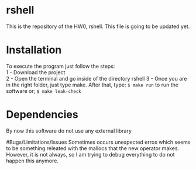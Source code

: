 # rshell
This is the repository of the HW0, rshell. This file is going to be updated yet.

# Installation
To execute the program just follow the steps:
<br>1 - Download the project
<br>2 - Open the terminal and go inside of the directory rshell
3 - Once you are in the right folder, just type make. After that, type:
`$ make run`
to run the software or;
`$ make leak-check`

# Dependencies
By now this software do not use any external library 

#Bugs/Limitations/Issues
Sometimes occurs unexpected erros which seems to be something releated with the mallocs that the new operator makes. However, it is not always, so I am trying to debug everything to do not happen this anymore.


